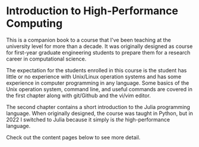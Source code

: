 # Introduction to High-Performance Computing

This is a companion book to a course that I've been teaching at the university
level for more than a decade.  It was originally designed as course for
first-year graduate engineering students to prepare them for a research career in
computational science.

The expectation for the students enrolled in this course is the student has
little or no experience with Unix/Linux operation systems and has some
experience in computer programming in any language.  Some basics of the Unix
operation system, command line, and useful commands are covered in the first chapter
along with git/Github and the vi/vim editor.

The second chapter contains a short introduction to the Julia programming
language.  When originally designed, the course was taught in Python, but in
2022 I switched to Julia because it simply is *the* high-performance language.

Check out the content pages below to see more detail.

```{tableofcontents}
```
